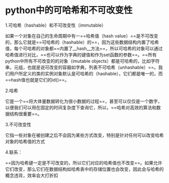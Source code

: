 # python中的可哈希和不可改变性

1.可哈希（hashable）和不可改变性（immutable）

如果一个对象在自己的生命周期中有一==哈希值（hash value）==是不可改变的，那么它就是==可哈希的（hashable）的==，因为这些数据结构内置了哈希值，每个可哈希的对象都==内置了_\_hash__方法==，所以可哈希的对象可以通过哈希值进行对比，==也可以作为字典的键值和作为set函数的参数==。==所有python中所有不可改变的的对象（imutable objects）都是可哈希的，比如字符串，元组，也就是说可改变的容器如字典，列表不可哈希（unhashable）==。我们用户所定义的类的实例对象默认是可哈希的（hashable），它们都是唯一的，而==hash值也就是它们的id()==。

2.哈希

它是一个==将大体量数据转化为很小数据的过程==，甚至可以仅仅是一个数字，以便我们可以用在固定的时间复杂度下查询它，所以，==哈希对高效的算法和数据结构很重要==。

3.不可改变性

它指一些对象在被创建之后不会因为某些方式改变，特别是针对任何可以改变哈希对象的哈希值的方式

4.联系：

==因为哈希键一定是不可改变的，所以它们对应的哈希值也不改变==。如果允许它们改变，那么它们在数据结构如哈希表中的存储位置也会改变，因此会与哈希的概念违背，效率会大打折扣
